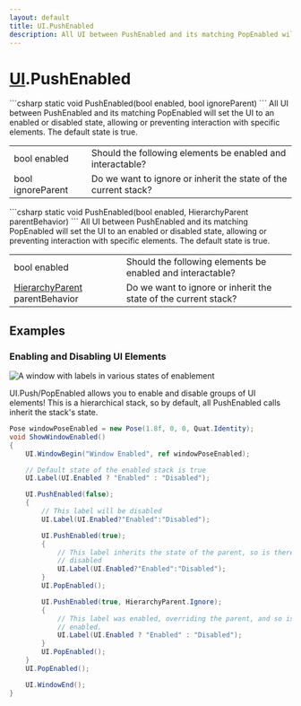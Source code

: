 ```yaml
---
layout: default
title: UI.PushEnabled
description: All UI between PushEnabled and its matching PopEnabled will set the UI to an enabled or disabled state, allowing or preventing interaction with specific elements. The default state is true.
---
```

# [UI]({{site.url}}/Pages/StereoKit/UI.html).PushEnabled

<div class='signature' markdown='1'>
```csharp
static void PushEnabled(bool enabled, bool ignoreParent)
```
All UI between PushEnabled and its matching PopEnabled
will set the UI to an enabled or disabled state, allowing or
preventing interaction with specific elements. The default state is
true.
</div>

|  |  |
|--|--|
|bool enabled|Should the following elements be enabled and             interactable?|
|bool ignoreParent|Do we want to ignore or inherit the             state of the current stack?|

<div class='signature' markdown='1'>
```csharp
static void PushEnabled(bool enabled, HierarchyParent parentBehavior)
```
All UI between PushEnabled and its matching PopEnabled
will set the UI to an enabled or disabled state, allowing or
preventing interaction with specific elements. The default state is
true.
</div>

|  |  |
|--|--|
|bool enabled|Should the following elements be enabled and             interactable?|
|[HierarchyParent]({{site.url}}/Pages/StereoKit/HierarchyParent.html) parentBehavior|Do we want to ignore or inherit the             state of the current stack?|





## Examples

### Enabling and Disabling UI Elements

![A window with labels in various states of enablement]({{site.screen_url}}/UI/EnabledWindow.jpg)

UI.Push/PopEnabled allows you to enable and disable groups of UI
elements! This is a hierarchical stack, so by default, all PushEnabled
calls inherit the stack's state.

```csharp
Pose windowPoseEnabled = new Pose(1.8f, 0, 0, Quat.Identity);
void ShowWindowEnabled()
{
	UI.WindowBegin("Window Enabled", ref windowPoseEnabled);

	// Default state of the enabled stack is true
	UI.Label(UI.Enabled ? "Enabled" : "Disabled");

	UI.PushEnabled(false);
	{
		// This label will be disabled
		UI.Label(UI.Enabled?"Enabled":"Disabled");

		UI.PushEnabled(true);
		{
			// This label inherits the state of the parent, so is therefore
			// disabled
			UI.Label(UI.Enabled?"Enabled":"Disabled");
		}
		UI.PopEnabled();

		UI.PushEnabled(true, HierarchyParent.Ignore);
		{
			// This label was enabled, overriding the parent, and so is
			// enabled.
			UI.Label(UI.Enabled ? "Enabled" : "Disabled");
		}
		UI.PopEnabled();
	}
	UI.PopEnabled();

	UI.WindowEnd();
}
```

